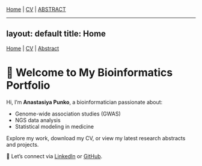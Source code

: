 [Home](index.md) | [CV](cv.md) | [ABSTRACT](ABSTRACT.md) 


---
layout: default
title: Home
---

<link rel="stylesheet" href="style.css">

<div class="nav">
  <a href="index.md">Home</a> |
  <a href="cv.md">CV</a> |
  <a href="ABSTRACT.md">Abstract</a>
</div>

<div class="main-content">
  <h1>👋 Welcome to My Bioinformatics Portfolio</h1>

  <p>Hi, I’m <strong>Anastasiya Punko</strong>, a bioinformatician passionate about:</p>

  <ul>
    <li>Genome-wide association studies (GWAS)</li>
    <li>NGS data analysis</li>
    <li>Statistical modeling in medicine</li>
  </ul>

  <p>Explore my work, download my CV, or view my latest research abstracts and projects.</p>

  <p>🧬 Let’s connect via <a href="https://www.linkedin.com/in/anastasiya-punko-82616417a" target="_blank">LinkedIn</a> or <a href="https://github.com/AnastasiyaPunko" target="_blank">GitHub</a>.</p>
</div>
